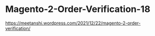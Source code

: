# Magento-2-Order-Verification-18
https://meetanshi.wordpress.com/2021/12/22/magento-2-order-verification/
